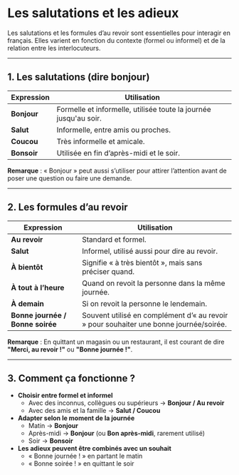 # **Les salutations et les adieux**

Les salutations et les formules d’au revoir sont essentielles pour interagir en français. Elles varient en fonction du contexte (formel ou informel) et de la relation entre les interlocuteurs.  

---

## **1. Les salutations (dire bonjour)**  

| **Expression**  | **Utilisation** |  
|---------------|---------------|  
| **Bonjour**  | Formelle et informelle, utilisée toute la journée jusqu'au soir. |  
| **Salut**  | Informelle, entre amis ou proches. |  
| **Coucou**  | Très informelle et amicale. |  
| **Bonsoir**  | Utilisée en fin d’après-midi et le soir. |  

**Remarque** : « Bonjour » peut aussi s’utiliser pour attirer l’attention avant de poser une question ou faire une demande.  

---

## **2. Les formules d’au revoir**  

| **Expression**  | **Utilisation** |  
|---------------|---------------|  
| **Au revoir**  | Standard et formel. |  
| **Salut**  | Informel, utilisé aussi pour dire au revoir. |  
| **À bientôt**  | Signifie « à très bientôt », mais sans préciser quand. |  
| **À tout à l’heure**  | Quand on revoit la personne dans la même journée. |  
| **À demain**  | Si on revoit la personne le lendemain. |  
| **Bonne journée / Bonne soirée**  | Souvent utilisé en complément d’« au revoir » pour souhaiter une bonne journée/soirée. |  

**Remarque** : En quittant un magasin ou un restaurant, il est courant de dire **"Merci, au revoir !"** ou **"Bonne journée !"**.  

---

## **3. Comment ça fonctionne ?**  

- **Choisir entre formel et informel**  
  - Avec des inconnus, collègues ou supérieurs → **Bonjour / Au revoir**  
  - Avec des amis et la famille → **Salut / Coucou**  
- **Adapter selon le moment de la journée**  
  - Matin → **Bonjour**  
  - Après-midi → **Bonjour** (ou **Bon après-midi**, rarement utilisé)  
  - Soir → **Bonsoir**  
- **Les adieux peuvent être combinés avec un souhait**  
  - « Bonne journée ! » en partant le matin  
  - « Bonne soirée ! » en quittant le soir  
